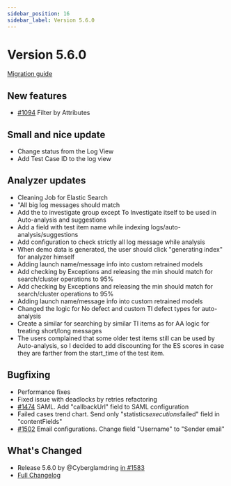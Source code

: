 ```yaml
---
sidebar_position: 16
sidebar_label: Version 5.6.0
---
```


# Version 5.6.0

[Migration guide](https://github.com/reportportal/reportportal/wiki/Migration-to-ReportPortal-v.5.6)

## New features
- [#1094](https://github.com/reportportal/reportportal/issues/1094) Filter by Attributes

## Small and nice update
- Change status from the Log View
- Add Test Case ID to the log view

## Analyzer updates
- Cleaning Job for Elastic Search
- "All big log messages should match
- Add the to investigate group except To Investigate itself to be used in Auto-analysis and suggestions
- Add a field with test item name while indexing logs/auto-analysis/suggestions
- Add configuration to check strictly all log message while analysis
- When demo data is generated, the user should click "generating index" for analyzer himself
- Adding launch name/message info into custom retrained models
- Add checking by Exceptions and releasing the min should match for search/cluster operations to 95%
- Add checking by Exceptions and releasing the min should match for search/cluster operations to 95%
- Adding launch name/message info into custom retrained models
- Changed the logic for No defect and custom TI defect types for auto-analysis
- Create a similar for searching by similar TI items as for AA logic for treating short/long messages
- The users complained that some older test items still can be used by Auto-analysis, so I decided to add discounting for the ES scores in case they are farther from the start_time of the test item.

## Bugfixing
- Performance fixes
- Fixed issue with deadlocks by retries refactoring
- [#1474](https://github.com/reportportal/reportportal/issues/1474)  SAML. Add "callbackUrl" field to SAML configuration
- Failed cases trend chart. Send only "statistics$executions$failed" field in "contentFields"
- [#1502](https://github.com/reportportal/reportportal/issues/1502) Email configurations. Change field "Username" to "Sender email"

## What's Changed
* Release 5.6.0 by @Cyberglamdring [in #1583](https://github.com/reportportal/reportportal/pull/1583)
* [Full Changelog](https://github.com/reportportal/reportportal/compare/5.5.0...5.6.0)
